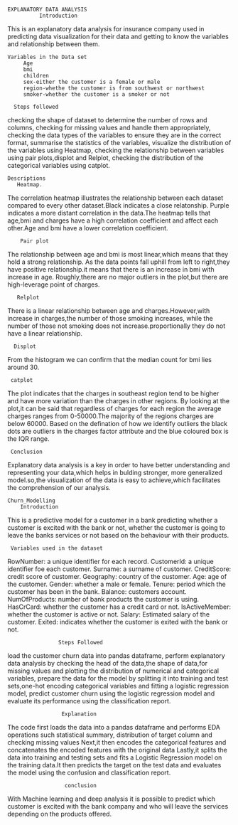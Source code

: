     EXPLANATORY DATA ANALYSIS 
              Introduction
This is an explanatory data analysis for insurance company used in predicting data visualization
for their data and getting to know the variables and relationship between them.
	   
    Variables in the Data set
		 Age
		 bmi
		 children
		 sex-either the customer is a female or male
		 region-whethe the customer is from southwest or northwest
		 smoker-whether the customer is a smoker or not
		 
	  Steps followed
 checking the shape of dataset to determine the number of rows and columns,
 checking for missing values and handle them appropriately,
 checking the data types of the variables to ensure they are in the correct format,
 summarise the statistics of the variables,
 visualize the distribution of the variables using Heatmap,
 checking the relationship between variables using pair plots,displot and Relplot,
 checking the distribution of the categorical variables using  catplot.
			    
				
    Descriptions
       Heatmap.
 The correlation heatmap illustrates the relationship between each dataset compared to every other dataset.Black indicates a close  relatonship.
 Purple indicates a more distant correlation in the data.The heatmap tells that age,bmi and charges have a high correlation coefficient and
 affect each other.Age and bmi have a lower correlation coefficient.
					  			   
        Pair plot
 The relationship between age and bmi is most linear,which means that they hold a strong relationship.
 As the data points fall uphill from left to right,they have positive relationship.it means that there is an increase in 
 bmi with increase in age.
 Roughly,there are no major outliers in the plot,but there are high-leverage point of charges.
				     
       Relplot
There is a linear relationship between age  and charges.However,with increase in charges,the number of those smoking increases,
while the number of those not smoking does not increase.proportionally they do not have a linear relationship.
				
      Displot
From the histogram we can confirm that the median count for bmi lies around 30.
				
     catplot
The plot indicates that the charges in southeast region tend to be higher and have more variation than the charges in other regions.
By looking at the plot,it can be said that regardless of charges for each region the average charges ranges from 0-50000.The majority
of the regions charges are below 60000.
Based on the defination of how we identify outliers the black dots are outliers in the charges factor attribute and the blue
coloured box is the IQR range.
	
     Conclusion
Explanatory data analysis is a key in order to have better understanding and representing your data,which helps in bulding stronger,
more generalized model.so,the visualization of the data is easy to achieve,which facilitates the comprehension of our analysis.



				
			
	
	
	
	Churn_Modelling
        Introduction
This is a predictive model for a customer in a bank predicting whether a customer is excited with the bank or not, whether the customer is going to leave the banks services or not based on the behaviour with their products.

     Variables used in the dataset
RowNumber: a unique identifier for each record.
CustomerId: a unique identifier foe each customer.
Surname: a surname of customer.
CreditScore: credit score of customer.
Geography: country of the customer.
Age: age of the customer.
Gender: whether a male or female.
Tenure: period which the customer has been in the bank.
Balance: customers account.
NumOfProducts: number of bank products the customer is using.
HasCrCard: whether the customer has a credit card or not.
IsActiveMember: whether the customer is active or not.
Salary:  Estimated salary of the customer.
Exited: indicates whether the customer is exited with the bank or not.

                    Steps Followed
load the customer churn data into pandas dataframe,
perform explanatory data analysis by checking the head of the data,the shape of data,for missing values and  plotting the distribution of numerical and categorical variables,
prepare the data for the model by splitting it into training and test sets,one-hot encoding categorical variables and fitting a logistic regression model,
predict customer churn using the logistic regression model and evaluate its performance using the classification report.

                     Explanation
The code first loads the data into a pandas dataframe and performs EDA operations such statistical summary, distribution of target column and checking missing values 
Next,it then encodes the categorical features and concatenates the encoded features with the original data
Lastly,it splits the data into training and testing sets and fits a Logistic Regression model on the training data.It then predicts the target on the test data and evaluates the model using the confusion and classification report.


                      conclusion
With Machine learning and deep analysis it is possible to predict which customer is excited with the bank company and who will leave the services depending on the products offered.		      




	           
